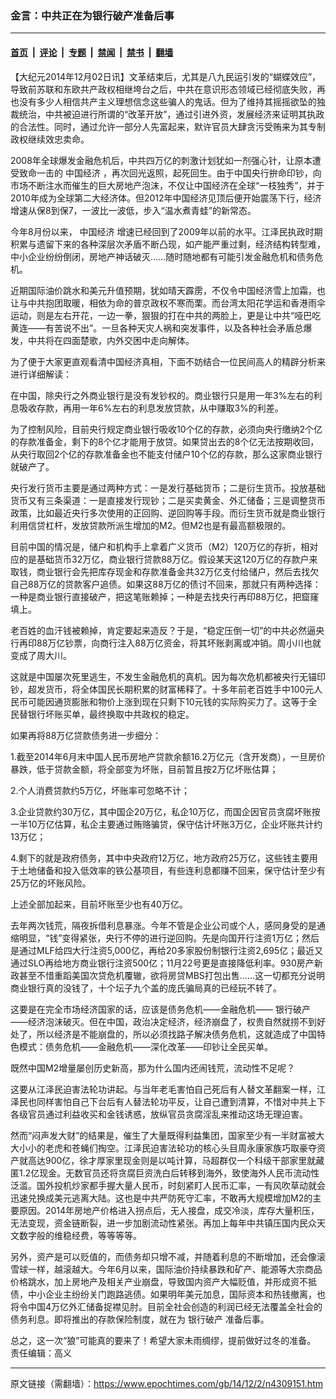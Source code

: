 ### 金言：中共正在为银行破产准备后事

---

#### [首页](../../../..?n4309151) &nbsp;|&nbsp; [评论](../../../../../epoch-comment?n4309151) &nbsp;|&nbsp; [专题](../../../../../epoch-special?n4309151) &nbsp;|&nbsp; [禁闻](../../../../../epoch-news?n4309151) &nbsp;|&nbsp; [禁书](../../../../../books?n4309151) &nbsp;|&nbsp; [翻墙](https://github.com/gfw-breaker/nogfw/blob/master/README.md?n4309151)


<div class="post_content" id="artbody" itemprop="articleBody">
 <!-- article content begin -->
 <p>
  【大纪元2014年12月02日讯】文革结束后，尤其是八九民运引发的“蝴蝶效应”，导致前苏联和东欧共产政权相继垮台之后，中共在意识形态领域已经彻底失败，再也没有多少人相信共产主义理想信念这些骗人的鬼话。但为了维持其摇摇欲坠的独裁统治，中共被迫进行所谓的“改革开放”，通过引进外资，发展经济来证明其执政的合法性。同时，通过允许一部分人先富起来，默许官员大肆贪污受贿来为其专制政权继续效忠卖命。
 </p>
 <p>
  2008年全球爆发金融危机后，中共四万亿的刺激计划犹如一剂强心针，让原本遭受致命一击的
  <ok href="https://www.epochtimes.com/gb/tag/%E4%B8%AD%E5%9B%BD%E7%BB%8F%E6%B5%8E.html">
   中国经济
  </ok>
  ，再次回光返照，起死回生。由于中国央行拚命印钞，向市场不断注水而催生的巨大房地产泡沫，不仅让中国经济在全球“一枝独秀”，并于2010年成为全球第二大经济体。但2012年中国经济见顶后便开始震荡下行，经济增速从保8到保7，一波比一波低，步入“温水煮青蛙”的新常态。
 </p>
 <p>
  今年8月份以来，
  <ok href="https://www.epochtimes.com/gb/tag/%E4%B8%AD%E5%9B%BD%E7%BB%8F%E6%B5%8E.html">
   中国经济
  </ok>
  增速已经回到了2009年以前的水平。江泽民执政时期积累与遗留下来的各种深层次矛盾不断凸现，如产能严重过剩，经济结构转型难，中小企业纷纷倒闭，房地产神话破灭……随时随地都有可能引发金融危机和债务危机。
 </p>
 <p>
  近期国际油价跳水和美元升值预期，犹如晴天霹雳，不仅令中国经济雪上加霜，也让与中共抱团取暖，相依为命的普京政权不寒而栗。而台湾太阳花学运和香港雨伞运动，则是左右开花，一边一拳，狠狠的打在中共的两脸上，更是让中共“哑巴吃黄连——有苦说不出”。一旦各种天灾人祸和突发事件，以及各种社会矛盾总爆发，中共将在四面楚歌，内外交困中走向解体。
 </p>
 <p>
  为了便于大家更直观看清中国经济真相，下面不妨结合一位民间高人的精辟分析来进行详细解读：
 </p>
 <p>
  在中国，除央行之外商业银行是没有发钞权的。商业银行只是用一年3%左右的利息吸收存款，再用一年6%左右的利息发放贷款，从中赚取3%的利差。
 </p>
 <p>
  为了控制风险，目前央行规定商业银行吸收10个亿的存款，必须向央行缴纳2个亿的存款准备金，剩下的8个亿才能用于放贷。如果贷出去的8个亿无法按期收回，从央行取回2个亿的存款准备金也不能支付储户10个亿的存款，那么这家商业银行就破产了。
 </p>
 <p>
  央行发行货币主要是通过两种方式：一是发行基础货币；二是衍生货币。投放基础货币又有三条渠道：一是直接发行现钞；二是买卖黄金、外汇储备；三是调整货币政策，比如最近央行多次使用的正回购、逆回购等手段。而衍生货币就是商业银行利用信贷杠杆，发放贷款所派生增加的M2。但M2也是有最高额极限的。
 </p>
 <p>
  目前中国的情况是，储户和机构手上拿着广义货币（M2）120万亿的存折，相对应的是基础货币32万亿，商业银行贷款88万亿。假设某天这120万亿的存款户来取钱，商业银行会先把库存现金和存款准备金共32万亿支付给储户，然后去找欠自己88万亿的贷款客户追债。如果这88万亿的债讨不回来，那就只有两种选择：一种是商业银行直接破产，把这笔账赖掉；一种是去找央行再印88万亿，把窟窿填上。
 </p>
 <p>
  老百姓的血汗钱被赖掉，肯定要起来造反？于是，“稳定压倒一切”的中共必然逼央行再印88万亿钞票，向商行注入88万亿资金，将其坏账剥离或冲销。周小川也就变成了周大川。
 </p>
 <p>
  这就是中国屡次死里逃生，不发生金融危机的真机。因为每次危机都被央行无锚印钞，超发货币，将全体国民长期积累的财富稀释了。十多年前老百姓手中100元人民币可能因通货膨胀和物价上涨到现在只剩下10元钱的实际购买力了。这等于全民替银行坏账买单，最终换取中共政权的稳定。
 </p>
 <p>
  如果再将88万亿贷款债务进一步细分：
 </p>
 <p>
  1.截至2014年6月末中国人民币房地产贷款余额16.2万亿元（含开发商），一旦房价暴跌，低于贷款金额，将全部变为坏账，目前暂且按2万亿坏账估算；
 </p>
 <p>
  2.个人消费贷款约5万亿，坏账率可忽略不计；
 </p>
 <p>
  3.企业贷款约30万亿，其中国企20万亿，私企10万亿，而国企因官员贪腐坏账按一半10万亿估算，私企主要通过贿赂骗贷，保守估计坏账3万亿，企业坏账共计约13万亿；
 </p>
 <p>
  4.剩下的就是政府债务，其中中央政府12万亿，地方政府25万亿，这些钱主要用于土地储备和投入低效率的铁公基项目，有些连利息都赚不回来，保守估计至少有25万亿的坏账风险。
 </p>
 <p>
  上述全部加起来，目前坏账至少也有40万亿。
 </p>
 <p>
  去年两次钱荒，隔夜拆借利息暴涨。今年不管是企业公司或个人，感同身受的是通缩明显，“钱”变得紧张，央行不停的进行逆回购。先是向国开行注资1万亿；然后是通过MLF给四大行注资5,000亿，再给20多家股份制银行注资2,695亿；最近又通过SLO再给地方商业银行注资500亿；11月22号更是直接降低利率。930房产新政甚至不惜重蹈美国次贷危机覆辙，欲将房贷MBS打包出售……这一切都充分说明商业银行真的没钱了，十个坛子九个盖的庞氏骗局真的已经玩不转了。
 </p>
 <p>
  这要是在完全市场经济国家的话，应该是债务危机——金融危机——
  <ok href="https://www.epochtimes.com/gb/tag/%E9%93%B6%E8%A1%8C%E7%A0%B4%E4%BA%A7.html">
   银行破产
  </ok>
  ——经济泡沫破灭。但在中国，政治决定经济，经济崩盘了，权贵自然就捞不到好处了，所以经济是不能崩盘的，所以必须找路子解决债务危机，这就造成了中国特色模式：债务危机——金融危机——深化改革——印钞让全民买单。
 </p>
 <p>
  既然中国M2增量屡创历史新高，那为什么国内还闹钱荒，流动性不足呢？
 </p>
 <p>
  这要从江泽民迫害法轮功讲起。与当年老毛害怕自己死后有人替文革翻案一样，江泽民也同样害怕自己下台后有人替法轮功平反，让自己遭到清算，不惜对中共上下各级官员通过利益收买和金钱诱惑，放纵官员贪腐淫乱来推动这场无理迫害。
 </p>
 <p>
  然而“闷声发大财”的结果是，催生了大量既得利益集团，国家至少有一半财富被大大小小的老虎和苍蝇们掏空。江泽民迫害法轮功的核心头目周永康家族巧取豪夺资产就高达900亿，徐才厚家里现金则是以吨计算，马超群仅一个科级干部家里就藏匿1.2亿现金。无数官员还将贪腐巨资洗白后转移到海外，致使海外人民币流动性泛滥。国外投机炒家都手握大量人民币，时刻紧盯人民币汇率，一有风吹草动就会迅速兑换成美元逃离大陆。这也是中共严防死守汇率，不敢再大规模增加M2的主要原因。2014年房地产价格进入拐点后，无人接盘，成交冷淡，库存大量积压，无法变现，资金链断裂，进一步加剧流动性紧张。再加上每年中共镇压国内民众天文数字般的维稳经费，等等等等。
 </p>
 <p>
  另外，资产是可以贬值的，而债务却只增不减，并随着利息的不断增加，还会像滚雪球一样，越滚越大。今年6月以来，国际油价持续暴跌和矿产、能源等大宗商品价格跳水，加上房地产及相关产业崩盘，导致国内资产大幅贬值，并形成资不抵债，中小企业主纷纷关门跑路逃债。如果明年美元加息，国际资本和热钱撤离，也将令中国4万亿外汇储备捉襟见肘。目前全社会创造的利润已经无法覆盖全社会的债务利息。即将推出的存款保险制度，就在为
  <ok href="https://www.epochtimes.com/gb/tag/%E9%93%B6%E8%A1%8C%E7%A0%B4%E4%BA%A7.html">
   银行破产
  </ok>
  准备后事。
 </p>
 <p>
  总之，这一次“狼”可能真的要来了！希望大家未雨绸缪，提前做好过冬的准备。
  <br/>
  责任编辑：高义
 </p>
 <!-- article content end -->
 <div id="below_article_ad">
 </div>
</div>


---

原文链接（需翻墙）：https://www.epochtimes.com/gb/14/12/2/n4309151.htm